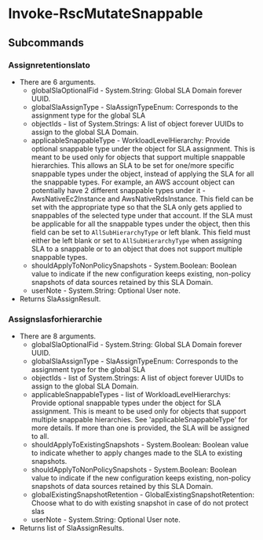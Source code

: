 # Invoke-RscMutateSnappable
## Subcommands
### Assignretentionslato
- There are 6 arguments.
    - globalSlaOptionalFid - System.String: Global SLA Domain forever UUID.
    - globalSlaAssignType - SlaAssignTypeEnum: Corresponds to the assignment type for the global SLA
    - objectIds - list of System.Strings: A list of object forever UUIDs to assign to the global SLA Domain.
    - applicableSnappableType - WorkloadLevelHierarchy: Provide optional snappable type under the object for SLA assignment. This is meant to be used only for objects that support multiple snappable hierarchies. This allows an SLA to be set for one/more specific snappable types under the object, instead of applying the SLA for all the snappable types. For example, an AWS account object can potentially have 2 different snappable types under it - AwsNativeEc2Instance and AwsNativeRdsInstance. This field can be set with the appropriate type so that the SLA only gets applied to snappables of the selected type under that account. If the SLA must be applicable for all the snappable types under the object, then this field can be set to `AllSubHierarchyType` or left blank. This field must either be left blank or set to `AllSubHierarchyType` when assigning SLA to a snappable or to an object that does not support multiple snappable types.
    - shouldApplyToNonPolicySnapshots - System.Boolean: Boolean value to indicate if the new configuration keeps existing, non-policy snapshots of data sources retained by this SLA Domain.
    - userNote - System.String: Optional User note.
- Returns SlaAssignResult.
### Assignslasforhierarchie
- There are 8 arguments.
    - globalSlaOptionalFid - System.String: Global SLA Domain forever UUID.
    - globalSlaAssignType - SlaAssignTypeEnum: Corresponds to the assignment type for the global SLA
    - objectIds - list of System.Strings: A list of object forever UUIDs to assign to the global SLA Domain.
    - applicableSnappableTypes - list of WorkloadLevelHierarchys: Provide optional snappable types under the object for SLA assignment. This is meant to be used only for objects that support multiple snappable hierarchies. See 'applicableSnappableType' for more details. If more than one is provided, the SLA will be assigned to all.
    - shouldApplyToExistingSnapshots - System.Boolean: Boolean value to indicate whether to apply changes made to the SLA to existing snapshots.
    - shouldApplyToNonPolicySnapshots - System.Boolean: Boolean value to indicate if the new configuration keeps existing, non-policy snapshots of data sources retained by this SLA Domain.
    - globalExistingSnapshotRetention - GlobalExistingSnapshotRetention: Choose what to do with existing snapshot in case of do not protect slas
    - userNote - System.String: Optional User note.
- Returns list of SlaAssignResults.
